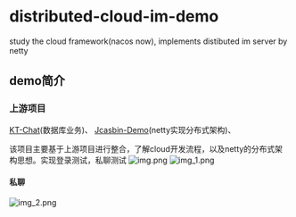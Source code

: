 # distributed-cloud-im-demo
study the cloud framework(nacos now), implements distibuted im server by netty
## demo简介
### 上游项目
[KT-Chat](https://github1s.com/KimTou/KT-Chat)(数据库业务)、
[Jcasbin-Demo](https://github.com/VINO42/jcasbin-springboot-demo)(netty实现分布式架构)、

该项目主要基于上游项目进行整合，了解cloud开发流程，以及netty的分布式架构思想。实现登录测试，私聊测试
![img.png](img.png)
![img_1.png](img_1.png)
#### 私聊
![img_2.png](img_2.png)
